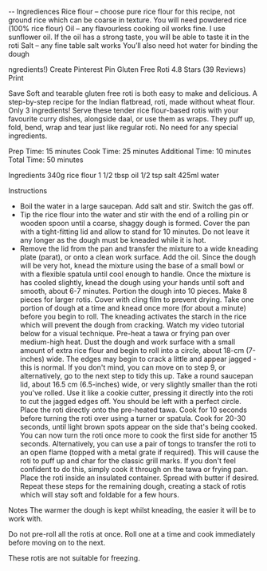 --
Ingrediences
Rice flour – choose pure rice flour for this recipe, not ground rice which can be coarse in texture. You will need powdered rice (100% rice flour)
Oil – any flavourless cooking oil works fine. I use sunflower oil. If the oil has a strong taste, you will be able to taste it in the roti
Salt – any fine table salt works
You’ll also need hot water for binding the dough

ngredients!)
Create Pinterest Pin
Gluten Free Roti
4.8 Stars (39 Reviews)
Print

Save
Soft and tearable gluten free roti is both easy to make and delicious. A step-by-step recipe for the Indian flatbread, roti, made without wheat flour. Only 3 ingredients! Serve these tender rice flour-based rotis with your favourite curry dishes, alongside daal, or use them as wraps. They puff up, fold, bend, wrap and tear just like regular roti. No need for any special ingredients.

Prep Time: 15 minutes
Cook Time: 25 minutes
Additional Time: 10 minutes
Total Time: 50 minutes


Ingredients
340g rice flour
1 1/2 tbsp oil
1/2 tsp salt
425ml water

Instructions
- Boil the water in a large saucepan. Add salt and stir. Switch the gas off.
- Tip the rice flour into the water and stir with the end of a rolling pin or wooden spoon until a coarse, shaggy dough is formed. Cover the pan with a tight-fitting lid and allow to stand for 10 minutes. Do not leave it any longer as the dough must be kneaded while it is hot.
- Remove the lid from the pan and transfer the mixture to a wide kneading plate (parat), or onto a clean work surface. Add the oil.
Since the dough will be very hot, knead the mixture using the base of a small bowl or with a flexible spatula until cool enough to handle.
Once the mixture is has cooled slightly, knead the dough using your hands until soft and smooth, about 6-7 minutes. Portion the dough into 10 pieces. Make 8 pieces for larger rotis. Cover with cling film to prevent drying.
Take one portion of dough at a time and knead once more (for about a minute) before you begin to roll. The kneading activates the starch in the rice which will prevent the dough from cracking. Watch my video tutorial below for a visual technique.
Pre-heat a tawa or frying pan over medium-high heat.
Dust the dough and work surface with a small amount of extra rice flour and begin to roll into a circle, about 18-cm (7-inches) wide. The edges may begin to crack a little and appear jagged - this is normal. If you don't mind, you can move on to step 9, or alternatively, go to the next step to tidy this up.
Take a round saucepan lid, about 16.5 cm (6.5-inches) wide, or very slightly smaller than the roti you've rolled. Use it like a cookie cutter, pressing it directly into the roti to cut the jagged edges off. You should be left with a perfect circle.
Place the roti directly onto the pre-heated tawa. Cook for 10 seconds before turning the roti over using a turner or spatula. Cook for 20-30 seconds, until light brown spots appear on the side that's being cooked. You can now turn the roti once more to cook the first side for another 15 seconds. Alternatively, you can use a pair of tongs to transfer the roti to an open flame (topped with a metal grate if required). This will cause the roti to puff up and char for the classic grill marks. If you don't feel confident to do this, simply cook it through on the tawa or frying pan.
Place the roti inside an insulated container. Spread with butter if desired.
Repeat these steps for the remaining dough, creating a stack of rotis which will stay soft and foldable for a few hours.


Notes
The warmer the dough is kept whilst kneading, the easier it will be to work with.

Do not pre-roll all the rotis at once. Roll one at a time and cook immediately before moving on to the next.

These rotis are not suitable for freezing.
